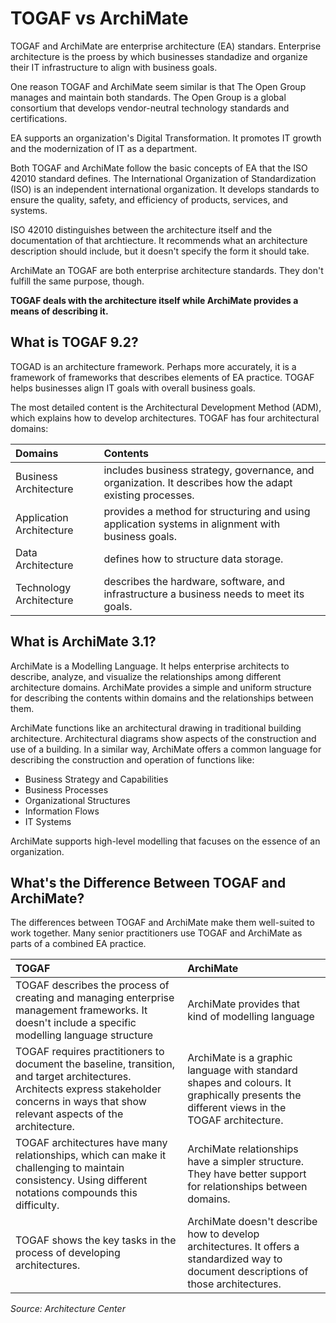 # TOGAF vs ArchiMate



TOGAF and ArchiMate are enterprise architecture \(EA\) standars. Enterprise architecture is the proess by which businesses standadize and organize their IT infrastructure to align with business goals.

One reason TOGAF and ArchiMate seem similar is that The Open Group manages and maintain both standards. The Open Group is a global consortium that develops vendor-neutral technology standards and certifications.

EA supports an organization's Digital Transformation. It promotes IT growth and the modernization of IT as a department.

Both TOGAF and ArchiMate follow the basic concepts of EA that the ISO 42010 standard defines. The International Organization of Standardization \(ISO\) is an independent international organization. It develops standards to ensure the quality, safety, and efficiency of products, services, and systems.

ISO 42010 distinguishes between the architecture itself and the documentation of that archtiecture. It recommends what an architecture description should include, but it doesn't specify the form it should take.

ArchiMate an TOGAF are both enterprise architecture standards. They don't fulfill the same purpose, though.

**TOGAF deals with the architecture itself while ArchiMate provides a means of describing it.**

## What is TOGAF 9.2?

TOGAD is an architecture framework. Perhaps more accurately, it is a framework of frameworks that describes elements of EA practice. TOGAF helps businesses align IT goals with overall business goals.

The most detailed content is the Architectural Development Method \(ADM\), which explains how to develop architectures. TOGAF has four architectural domains:

| Domains | Contents |
| :--- | :--- |
| Business Architecture | includes business strategy, governance, and organization. It describes how the adapt existing processes. |
| Application Architecture | provides a method for structuring and using application systems in alignment with business goals. |
| Data Architecture | defines how to structure data storage. |
| Technology Architecture | describes the hardware, software, and infrastructure a business needs to meet its goals. |

## What is ArchiMate 3.1?

ArchiMate is a Modelling Language. It helps enterprise architects to describe, analyze, and visualize the relationships among different architecture domains. ArchiMate provides a simple and uniform structure for describing the contents within domains and the relationships between them.

ArchiMate functions like an architectural drawing in traditional building architecture. Architectural diagrams show aspects of the construction and use of a building. In a similar way, ArchiMate offers a common language for describing the construction and operation of functions like:

* Business Strategy and Capabilities
* Business Processes
* Organizational Structures
* Information Flows
* IT Systems

ArchiMate supports high-level modelling that facuses on the essence of an organization.

## What's the Difference Between TOGAF and ArchiMate?

The differences between TOGAF and ArchiMate make them well-suited to work together. Many senior practitioners use TOGAF and ArchiMate as parts of a combined EA practice.

| TOGAF | ArchiMate |
| :--- | :--- |
| TOGAF describes the process of creating and managing enterprise management frameworks. It doesn't include a specific modelling language structure | ArchiMate provides that kind of modelling language |
| TOGAF requires practitioners to document the baseline, transition, and target architectures. Architects express stakeholder concerns in ways that show relevant aspects of the architecture. | ArchiMate is a graphic language with standard shapes and colours. It graphically presents the different views in the TOGAF architecture. |
| TOGAF architectures have many relationships, which can make it challenging to maintain consistency. Using different notations compounds this difficulty. | ArchiMate relationships have a simpler structure. They have better support for relationships between domains. |
| TOGAF shows the key tasks in the process of developing architectures. | ArchiMate doesn't describe how to develop architectures. It offers a standardized way to document descriptions of those architectures. |

_Source: Architecture Center_

